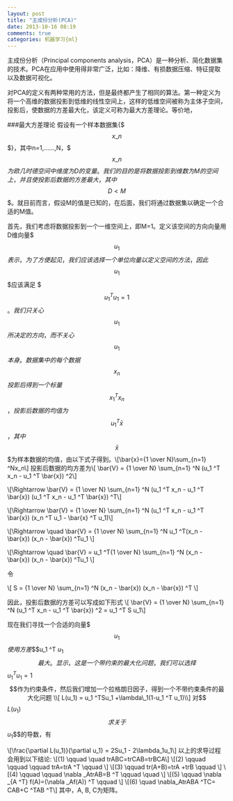 ```yaml
---
layout: post
title: "主成份分析(PCA)"
date: 2013-10-16 08:19
comments: true
categories: 机器学习{ml}
---
```

主成份分析（Principal components analysis，PCA）是一种分析、简化数据集的技术。PCA在应用中使用得非常广泛，比如：降维、有损数据压缩、特征提取以及数据可视化。

对PCA的定义有两种常用的方法，但是最终都产生了相同的算法。第一种定义为将一个高维的数据投影到低维的线性空间上，这样的低维空间被称为主体子空间，投影后，使数据的方差最大化，该定义可称为最大方差理论。等价地，

###最大方差理论
假设有一个样本数据集{$$$x\_{n}$$$}，其中n=1,……,N，$$$x\_{n}$$$为欧几时德空间中维度为D的变量。我们的目的是将数据投影到维数为M的空间上，并且使投影后数据的方差最大，其中$$$D<M$$$。就目前而言，假设M的值是已知的，在后面，我们将通过数据集以确定一个合适的M值。

首先，我们考虑将数据投影到一个一维空间上，即M=1。定义该空间的方向向量用D维向量$$$u_1$$$表示，为了方便起见，我们应该选择一个单位向量以定义空间的方法，因此$$$u_1$$$应该满足 $$$ u_1 ^{T}u_1=1 $$$。我们只关心$$$u_1$$$所决定的方向，而不关心$$$u_1$$$本身。数据集中的每个数据$$$x_n$$$投影后得到一个标量$$$x_1 ^Tx_n$$$，投影后数据的均值为$$$u_1 ^T\bar{x}$$$，其中$$$\bar{x}$$$为样本数据的均值，由以下式子得到。\\[\bar{x}={1 \over N}\sum_{n=1} ^Nx_n\\]
投影后数据的均方差为\\[ \bar{V} = {1 \over N} \sum\_{n=1} ^N (u_1 ^T x_n - u_1 ^T \bar{x}) ^2\\]

\\[\Rightarrow \bar{V} = {1 \over N} \sum\_{n=1} ^N (u_1 ^T x_n - u_1 ^T \bar{x}) (u_1 ^T x_n - u_1 ^T \bar{x}) ^T\\]

\\[\Rightarrow \bar{V} = {1 \over N} \sum\_{n=1} ^N (u_1 ^T x_n - u_1 ^T \bar{x}) (x_n ^T u_1 - \bar{x} ^T u_1)\\]

\\[\Rightarrow \quad  \bar{V} = {1 \over N} \sum\_{n=1} ^N u_1 ^T(x_n - \bar{x}) (x_n  - \bar{x}) ^Tu_1  \\]

\\[\Rightarrow \quad \bar{V} = u_1 ^T{1 \over N} \sum\_{n=1} ^N (x_n - \bar{x}) (x_n - \bar{x}) ^Tu_1  \\]

令

\\[ S = {1 \over N} \sum\_{n=1} ^N (x_n - \bar{x}) (x_n - \bar{x}) ^T  \\]

因此，投影后数据的方差可以写成如下形式
\\[ \bar{V} = {1 \over N} \sum\_{n=1} ^N (u_1 ^T x_n - u_1 ^T \bar{x}) ^2 = u_1 ^T S u_1\\]

现在我们寻找一个合适的向量$$$u_1$$$使用方差$$$u_1 ^T $u_1$$$最大。显示，这是一个带约束的最大化问题，我们可以选择$$$u_1 ^T u_1 = 1$$$作为约束条件，然后我们增加一个拉格朗日因子，得到一个不带约束条件的最大化问题
\\[ L(u_1) = u_1 ^TSu_1 +\lambda\_1(1-u_1 ^T u_1)\\]
对$$$L(u_1)$$$求关于$$$u_1$$$的导数，有

\\[\frac{\partial L(u_1)}{\partial u_1} = 2Su_1 - 2\lambda\_1u_1\\]
以上的求导过程会用到以下结论:
\\[(1) \qquad \quad trABC=trCAB=trBCA\\]
\\[(2) \qquad \qquad \qquad trA=trA ^T \qquad \\]
\\[(3) \qquad tr(A+B)=trA +trB \qquad \\]
\\[(4) \qquad \qquad \nabla \_AtrAB=B ^T \qquad \quad \\]
\\[(5) \qquad \nabla \_{A ^T} f(A)=(\nabla \_Af(A)) ^T \qquad \\]
\\[(6) \quad \nabla\_AtrABA ^TC= CAB+C ^TAB ^T\\]
其中，A, B, C为矩阵。